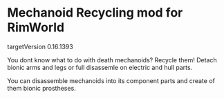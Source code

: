 # Mechanoid Recycling mod for RimWorld

targetVersion 0.16.1393

You dont know what to do with death mechanoids? Recycle them! Detach bionic arms and legs or full disassemle on electric and hull parts.

You can disassemble mechanoids into its component parts and create of them bionic prostheses.
